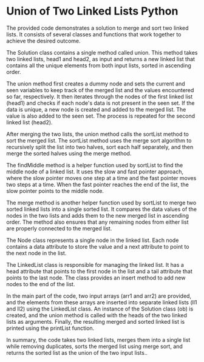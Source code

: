 # Union of Two Linked Lists Python

The provided code demonstrates a solution to merge and sort two linked lists. It consists of several classes and functions that work together to achieve the desired outcome.

The Solution class contains a single method called union. This method takes two linked lists, head1 and head2, as input and returns a new linked list that contains all the unique elements from both input lists, sorted in ascending order.

The union method first creates a dummy node and sets the current and seen variables to keep track of the merged list and the values encountered so far, respectively. It then iterates through the nodes of the first linked list (head1) and checks if each node's data is not present in the seen set. If the data is unique, a new node is created and added to the merged list. The value is also added to the seen set. The process is repeated for the second linked list (head2).

After merging the two lists, the union method calls the sortList method to sort the merged list. The sortList method uses the merge sort algorithm to recursively split the list into two halves, sort each half separately, and then merge the sorted halves using the merge method.

The findMiddle method is a helper function used by sortList to find the middle node of a linked list. It uses the slow and fast pointer approach, where the slow pointer moves one step at a time and the fast pointer moves two steps at a time. When the fast pointer reaches the end of the list, the slow pointer points to the middle node.

The merge method is another helper function used by sortList to merge two sorted linked lists into a single sorted list. It compares the data values of the nodes in the two lists and adds them to the new merged list in ascending order. The method also ensures that any remaining nodes from either list are properly connected to the merged list.

The Node class represents a single node in the linked list. Each node contains a data attribute to store the value and a next attribute to point to the next node in the list.

The LinkedList class is responsible for managing the linked list. It has a head attribute that points to the first node in the list and a tail attribute that points to the last node. The class provides an insert method to add new nodes to the end of the list.

In the main part of the code, two input arrays (arr1 and arr2) are provided, and the elements from these arrays are inserted into separate linked lists (ll1 and ll2) using the LinkedList class. An instance of the Solution class (ob) is created, and the union method is called with the heads of the two linked lists as arguments. Finally, the resulting merged and sorted linked list is printed using the printList function.

In summary, the code takes two linked lists, merges them into a single list while removing duplicates, sorts the merged list using merge sort, and returns the sorted list as the union of the two input lists..
